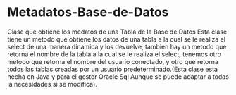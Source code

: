 # Metadatos-Base-de-Datos
Clase que  obtiene los medatos de una Tabla de la Base de Datos
Esta clase tiene un metodo que obtiene los datos de una tabla a la cual se le realiza el select de una  manera dinamica y los devuelve, tambien hay un metodo que retorna el nombre de la tabla
a la cual se le realiza el select, tenemos otro metodo que retorna el nombre del usuario conectado, y otro que retorna todos las tablas 
creadas por un usuario predeterminado.(Esta clase esta hecha en Java y para el gestor Oracle Sql Aunque se puede adaptar a todas la necesidades si se modifica).
